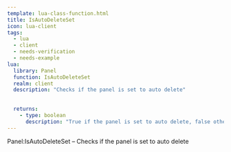 ```yaml
---
template: lua-class-function.html
title: IsAutoDeleteSet
icon: lua-client
tags:
  - lua
  - client
  - needs-verification
  - needs-example
lua:
  library: Panel
  function: IsAutoDeleteSet
  realm: client
  description: "Checks if the panel is set to auto delete"
  
  
  returns:
    - type: boolean
      description: "True if the panel is set to auto delete, false otherwise"
---
```


<div class="lua__search__keywords">
Panel:IsAutoDeleteSet &#x2013; Checks if the panel is set to auto delete
</div>
